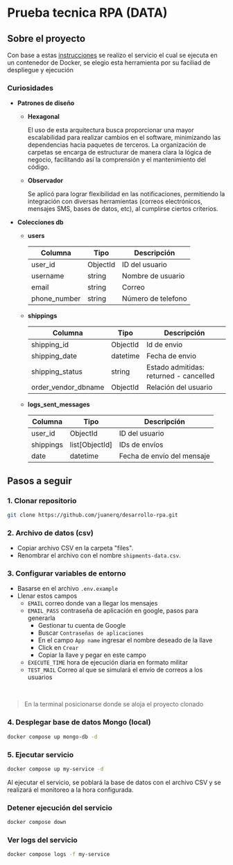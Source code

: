 # Prueba tecnica RPA (DATA)
## Sobre el proyecto

Con base a estas [instrucciones](https://ordinary-increase-e87.notion.site/RPA-DATA-2da37f1d8e3b46bcbece442ca238678c) se realizo el servicio el cual se ejecuta en un contenedor de Docker, se elegio esta herramienta por su faciliad de despliegue y ejecución

### Curiosidades
- **Patrones de diseño**
  - **Hexagonal**

    El uso de esta arquitectura busca proporcionar una mayor escalabilidad para realizar cambios en el software, minimizando las dependencias hacia paquetes de terceros. La organización de carpetas se encarga de estructurar de manera clara la lógica de negocio, facilitando así la comprensión y el mantenimiento del código.

  - **Observador**
  
    Se aplicó para lograr flexibilidad en las notificaciones, permitiendo la integración con diversas herramientas (correos electrónicos, mensajes SMS, bases de datos, etc), al cumplirse ciertos criterios.

- **Colecciones db**
  - **users**

    | Columna       | Tipo           | Descripción                           |
    |---------------|----------------|---------------------------------------|
    | user_id       | ObjectId       | ID del usuario                        |
    | username      | string         | Nombre de usuario                     |
    | email         | string         | Correo                                |
    | phone_number  | string         | Número de telefono                    |

  - **shippings**

    | Columna                | Tipo              | Descripción                            |
    |------------------------|-------------------|----------------------------------------|
    | shipping_id            | ObjectId          | Id de envio                            |
    | shipping_date          | datetime          | Fecha de envio                         |
    | shipping_status        | string            | Estado admitidas: returned - cancelled |
    | order_vendor_dbname    | ObjectId          | Relación del usuario                   |

  - **logs_sent_messages**

    | Columna       | Tipo           | Descripción                           |
    |---------------|----------------|---------------------------------------|
    | user_id       | ObjectId       | ID del usuario                        |
    | shippings     | list[ObjectId] | IDs de envíos                         |
    | date          | datetime       | Fecha de envío del mensaje            |



## Pasos a seguir

### 1. Clonar repositorio 

```bash
git clone https://github.com/juanerq/desarrollo-rpa.git
```

### 2. Archivo de datos (csv)

- Copiar archivo CSV en la carpeta "files".
- Renombrar el archivo con el nombre `shipments-data.csv`.

### 3. Configurar variables de entorno
- Basarse en el archivo `.env.example`
- Llenar estos campos
  - `EMAIL` correo donde van a llegar los mensajes
  - `EMAIL_PASS` contraseña de aplicación en google, pasos para generarla
    - Gestionar tu cuenta de Google
    - Buscar `Contraseñas de aplicaciones`
    - En el campo `App name` ingresar el nombre deseado de la llave
    - Click en `Crear`
    - Copiar la llave y pegar en este campo
  - `EXECUTE_TIME` hora de ejecución diaria en formato militar
  - `TEST_MAIL` Correo al que se simulará el envío de correos a los usuarios
  
<br/>

> En la terminal posicionarse donde se aloja el proyecto clonado

### 4. Desplegar base de datos Mongo (local)

```bash
docker compose up mongo-db -d
```

### 5. Ejecutar servicio

```bash
docker compose up my-service -d
```

Al ejecutar el servicio, se poblará la base de datos con el archivo CSV y se realizará el monitoreo a la hora configurada.

### Detener ejecución del servicio

```bash
docker compose down
```

### Ver logs del servicio

```bash
docker compose logs -f my-service
```